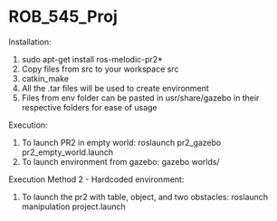 # ROB_545_Proj

Installation:

1. sudo apt-get install ros-melodic-pr2*
2. Copy files from src to your workspace src
3. catkin_make
4. All the .tar files will be used to create environment 
5. Files from env folder can be pasted in usr/share/gazebo in their respective folders for ease of usage

Execution:

1. To launch PR2 in empty world: roslaunch pr2_gazebo pr2_empty_world.launch
2. To launch environment from gazebo: gazebo worlds/<env name>

Execution Method 2 - Hardcoded environment:
1. To launch the pr2 with table, object, and two obstacles: roslaunch manipulation project.launch
